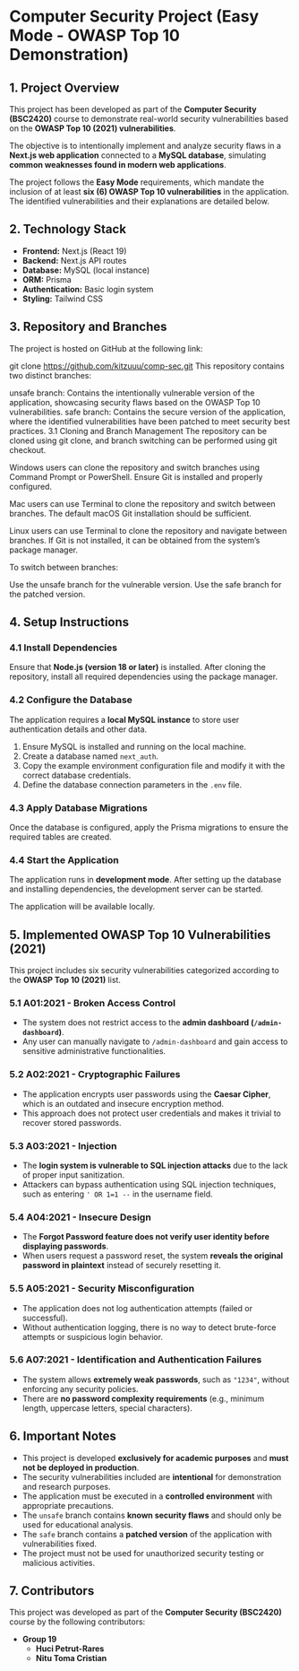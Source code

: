 # Computer Security Project (Easy Mode - OWASP Top 10 Demonstration)

## 1. Project Overview
This project has been developed as part of the **Computer Security (BSC2420)** course to demonstrate real-world security vulnerabilities based on the **OWASP Top 10 (2021) vulnerabilities**.

The objective is to intentionally implement and analyze security flaws in a **Next.js web application** connected to a **MySQL database**, simulating **common weaknesses found in modern web applications**.

The project follows the **Easy Mode** requirements, which mandate the inclusion of at least **six (6) OWASP Top 10 vulnerabilities** in the application. The identified vulnerabilities and their explanations are detailed below.

## 2. Technology Stack
- **Frontend:** Next.js (React 19)
- **Backend:** Next.js API routes
- **Database:** MySQL (local instance)
- **ORM:** Prisma
- **Authentication:** Basic login system
- **Styling:** Tailwind CSS

## 3. Repository and Branches

The project is hosted on GitHub at the following link:

git clone https://github.com/kitzuuu/comp-sec.git
This repository contains two distinct branches:

unsafe branch: Contains the intentionally vulnerable version of the application, showcasing security flaws based on the OWASP Top 10 vulnerabilities.
safe branch: Contains the secure version of the application, where the identified vulnerabilities have been patched to meet security best practices.
3.1 Cloning and Branch Management
The repository can be cloned using git clone, and branch switching can be performed using git checkout.

Windows users can clone the repository and switch branches using Command Prompt or PowerShell. Ensure Git is installed and properly configured.

Mac users can use Terminal to clone the repository and switch between branches. The default macOS Git installation should be sufficient.

Linux users can use Terminal to clone the repository and navigate between branches. If Git is not installed, it can be obtained from the system’s package manager.

To switch between branches:

Use the unsafe branch for the vulnerable version.
Use the safe branch for the patched version.

## 4. Setup Instructions

### 4.1 Install Dependencies
Ensure that **Node.js (version 18 or later)** is installed. After cloning the repository, install all required dependencies using the package manager.

### 4.2 Configure the Database
The application requires a **local MySQL instance** to store user authentication details and other data.

1. Ensure MySQL is installed and running on the local machine.
2. Create a database named `next_auth`.
3. Copy the example environment configuration file and modify it with the correct database credentials.
4. Define the database connection parameters in the `.env` file.

### 4.3 Apply Database Migrations
Once the database is configured, apply the Prisma migrations to ensure the required tables are created.

### 4.4 Start the Application
The application runs in **development mode**. After setting up the database and installing dependencies, the development server can be started.

The application will be available locally.

## 5. Implemented OWASP Top 10 Vulnerabilities (2021)

This project includes six security vulnerabilities categorized according to the **OWASP Top 10 (2021)** list.

### 5.1 A01:2021 - Broken Access Control
- The system does not restrict access to the **admin dashboard (`/admin-dashboard`)**.
- Any user can manually navigate to `/admin-dashboard` and gain access to sensitive administrative functionalities.


### 5.2 A02:2021 - Cryptographic Failures
- The application encrypts user passwords using the **Caesar Cipher**, which is an outdated and insecure encryption method.
- This approach does not protect user credentials and makes it trivial to recover stored passwords.

### 5.3 A03:2021 - Injection
- The **login system is vulnerable to SQL injection attacks** due to the lack of proper input sanitization.
- Attackers can bypass authentication using SQL injection techniques, such as entering `' OR 1=1 --` in the username field.

### 5.4 A04:2021 - Insecure Design
- The **Forgot Password feature does not verify user identity before displaying passwords**.
- When users request a password reset, the system **reveals the original password in plaintext** instead of securely resetting it.

### 5.5 A05:2021 - Security Misconfiguration
- The application does not log authentication attempts (failed or successful).
- Without authentication logging, there is no way to detect brute-force attempts or suspicious login behavior.

### 5.6 A07:2021 - Identification and Authentication Failures
- The system allows **extremely weak passwords**, such as `"1234"`, without enforcing any security policies.
- There are **no password complexity requirements** (e.g., minimum length, uppercase letters, special characters).

## 6. Important Notes

- This project is developed **exclusively for academic purposes** and **must not be deployed in production**.
- The security vulnerabilities included are **intentional** for demonstration and research purposes.
- The application must be executed in a **controlled environment** with appropriate precautions.
- The `unsafe` branch contains **known security flaws** and should only be used for educational analysis.
- The `safe` branch contains a **patched version** of the application with vulnerabilities fixed.
- The project must not be used for unauthorized security testing or malicious activities.

## 7. Contributors

This project was developed as part of the **Computer Security (BSC2420)** course by the following contributors:

- **Group 19**
    - **Huci Petrut-Rares**
    - **Nitu Toma Cristian**
